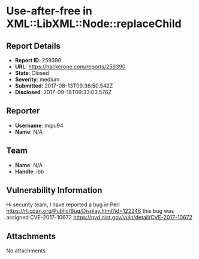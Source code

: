 # Use-after-free in XML::LibXML::Node::replaceChild

## Report Details
- **Report ID**: 259390
- **URL**: https://hackerone.com/reports/259390
- **State**: Closed
- **Severity**: medium
- **Submitted**: 2017-08-13T09:36:50.542Z
- **Disclosed**: 2017-09-16T09:33:03.576Z

## Reporter
- **Username**: mipu94
- **Name**: N/A

## Team
- **Name**: N/A
- **Handle**: ibb

## Vulnerability Information
Hi  security team,
I have reported a bug in Perl https://rt.cpan.org/Public/Bug/Display.html?id=122246 this bug was assigned CVE-2017-10672
https://nvd.nist.gov/vuln/detail/CVE-2017-10672


## Attachments
No attachments
